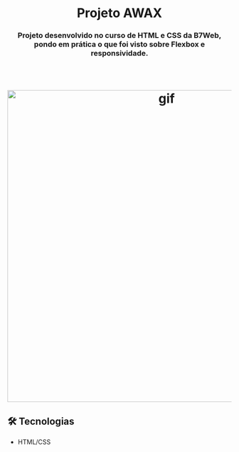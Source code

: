 <h1 align="center">Projeto AWAX</h1>

<h3 align="center">
    Projeto desenvolvido no curso de HTML e CSS da B7Web, pondo em prática o que foi visto sobre Flexbox e responsividade.
</h3>

<br>

<h1 align="center">
    <img width="700px" alt="gif" title="gif-rocketseat" src="./media/awax-gif.gif">
</h1>

## 🛠 Tecnologias

* HTML/CSS
